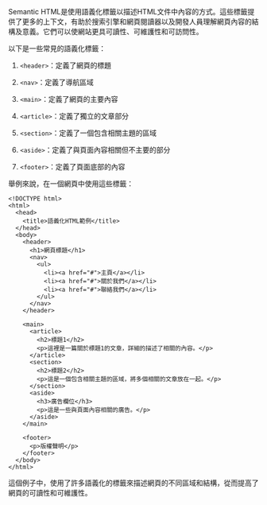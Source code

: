 

Semantic HTML是使用語義化標籤以描述HTML文件中內容的方式。這些標籤提供了更多的上下文，有助於搜索引擎和網頁閱讀器以及開發人員理解網頁內容的結構及意義。它們可以使網站更具可讀性、可維護性和可訪問性。

以下是一些常見的語義化標籤：

1. `<header>`：定義了網頁的標題

2. `<nav>`：定義了導航區域

3. `<main>`：定義了網頁的主要內容

4. `<article>`：定義了獨立的文章部分

5. `<section>`：定義了一個包含相關主題的區域

6. `<aside>`：定義了與頁面內容相關但不主要的部分

7. `<footer>`：定義了頁面底部的內容

舉例來說，在一個網頁中使用這些標籤：

```
<!DOCTYPE html>
<html>
  <head>
    <title>語義化HTML範例</title>
  </head>
  <body>
    <header>
      <h1>網頁標題</h1>
      <nav>
        <ul>
          <li><a href="#">主頁</a></li>
          <li><a href="#">關於我們</a></li>
          <li><a href="#">聯絡我們</a></li>
        </ul>
      </nav>
    </header>

    <main>
      <article>
        <h2>標題1</h2>
        <p>這裡是一篇關於標題1的文章，詳細的描述了相關的內容。</p>
      </article>
      <section>
        <h2>標題2</h2>
        <p>這是一個包含相關主題的區域，將多個相關的文章放在一起。</p>
      </section>
      <aside>
        <h3>廣告欄位</h3>
        <p>這是一些與頁面內容相關的廣告。</p>
      </aside>
    </main>

    <footer>
      <p>版權聲明</p>
    </footer>
  </body>
</html>
```

這個例子中，使用了許多語義化的標籤來描述網頁的不同區域和結構，從而提高了網頁的可讀性和可維護性。